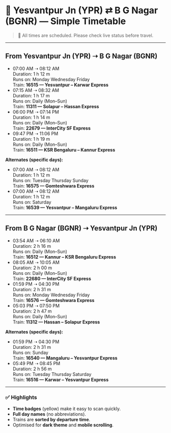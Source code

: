 # 🚆 Yesvantpur Jn (YPR) ⇄ B G Nagar (BGNR) — Simple Timetable

> 📝 All times are scheduled. Please check live status before travel.

---

## From <span class="badge bg-primary">Yesvantpur Jn (YPR)</span> ➝ <span class="badge bg-danger">B G Nagar (BGNR)</span>

<ul class="list-group list-group-flush">

  <li class="list-group-item bg-dark text-light">
    <div><span class="badge bg-warning text-dark">07:00 AM ➝ 08:12 AM</span></div>
    <div class="small text-muted">Duration: 1 h 12 m</div>
    <div class="mt-1">Runs on: <span class="badge bg-primary">Monday</span> <span class="badge bg-primary">Wednesday</span> <span class="badge bg-primary">Friday</span></div>
    <div class="mt-1">Train: <strong>16515 — Yesvantpur – Karwar Express</strong></div>
  </li>

  <li class="list-group-item bg-dark text-light">
    <div><span class="badge bg-warning text-dark">07:15 AM ➝ 08:32 AM</span></div>
    <div class="small text-muted">Duration: 1 h 17 m</div>
    <div class="mt-1">Runs on: <span class="badge bg-success">Daily (Mon–Sun)</span></div>
    <div class="mt-1">Train: <strong>11311 — Solapur – Hassan Express</strong></div>
  </li>

  <li class="list-group-item bg-dark text-light">
    <div><span class="badge bg-warning text-dark">06:00 PM ➝ 07:14 PM</span></div>
    <div class="small text-muted">Duration: 1 h 14 m</div>
    <div class="mt-1">Runs on: <span class="badge bg-success">Daily (Mon–Sun)</span></div>
    <div class="mt-1">Train: <strong>22679 — InterCity SF Express</strong></div>
  </li>

  <li class="list-group-item bg-dark text-light">
    <div><span class="badge bg-warning text-dark">09:47 PM ➝ 11:06 PM</span></div>
    <div class="small text-muted">Duration: 1 h 19 m</div>
    <div class="mt-1">Runs on: <span class="badge bg-success">Daily (Mon–Sun)</span></div>
    <div class="mt-1">Train: <strong>16511 — KSR Bengaluru – Kannur Express</strong></div>
  </li>
</ul>

**Alternates (specific days):**

<ul class="list-group list-group-flush">
  <li class="list-group-item bg-dark text-light">
    <div><span class="badge bg-warning text-dark">07:00 AM ➝ 08:12 AM</span></div>
    <div class="small text-muted">Duration: 1 h 12 m</div>
    <div class="mt-1">Runs on: <span class="badge bg-info text-dark">Tuesday</span> <span class="badge bg-info text-dark">Thursday</span> <span class="badge bg-info text-dark">Sunday</span></div>
    <div class="mt-1">Train: <strong>16575 — Gomteshwara Express</strong></div>
  </li>
  <li class="list-group-item bg-dark text-light">
    <div><span class="badge bg-warning text-dark">07:00 AM ➝ 08:12 AM</span></div>
    <div class="small text-muted">Duration: 1 h 12 m</div>
    <div class="mt-1">Runs on: <span class="badge bg-warning text-dark">Saturday</span></div>
    <div class="mt-1">Train: <strong>16539 — Yesvantpur – Mangaluru Express</strong></div>
  </li>
</ul>

---

## From <span class="badge bg-primary">B G Nagar (BGNR)</span> ➝ <span class="badge bg-danger">Yesvantpur Jn (YPR)</span>

<ul class="list-group list-group-flush">

  <li class="list-group-item bg-dark text-light">
    <div><span class="badge bg-warning text-dark">03:54 AM ➝ 06:10 AM</span></div>
    <div class="small text-muted">Duration: 2 h 16 m</div>
    <div class="mt-1">Runs on: <span class="badge bg-success">Daily (Mon–Sun)</span></div>
    <div class="mt-1">Train: <strong>16512 — Kannur – KSR Bengaluru Express</strong></div>
  </li>

  <li class="list-group-item bg-dark text-light">
    <div><span class="badge bg-warning text-dark">08:05 AM ➝ 10:05 AM</span></div>
    <div class="small text-muted">Duration: 2 h 00 m</div>
    <div class="mt-1">Runs on: <span class="badge bg-success">Daily (Mon–Sun)</span></div>
    <div class="mt-1">Train: <strong>22680 — InterCity SF Express</strong></div>
  </li>

  <li class="list-group-item bg-dark text-light">
    <div><span class="badge bg-warning text-dark">01:59 PM ➝ 04:30 PM</span></div>
    <div class="small text-muted">Duration: 2 h 31 m</div>
    <div class="mt-1">Runs on: <span class="badge bg-primary">Monday</span> <span class="badge bg-primary">Wednesday</span> <span class="badge bg-primary">Friday</span></div>
    <div class="mt-1">Train: <strong>16576 — Gomteshwara Express</strong></div>
  </li>

  <li class="list-group-item bg-dark text-light">
    <div><span class="badge bg-warning text-dark">05:03 PM ➝ 07:50 PM</span></div>
    <div class="small text-muted">Duration: 2 h 47 m</div>
    <div class="mt-1">Runs on: <span class="badge bg-success">Daily (Mon–Sun)</span></div>
    <div class="mt-1">Train: <strong>11312 — Hassan – Solapur Express</strong></div>
  </li>
</ul>

**Alternates (specific days):**

<ul class="list-group list-group-flush">
  <li class="list-group-item bg-dark text-light">
    <div><span class="badge bg-warning text-dark">01:59 PM ➝ 04:30 PM</span></div>
    <div class="small text-muted">Duration: 2 h 31 m</div>
    <div class="mt-1">Runs on: <span class="badge bg-warning text-dark">Sunday</span></div>
    <div class="mt-1">Train: <strong>16540 — Mangaluru – Yesvantpur Express</strong></div>
  </li>
  <li class="list-group-item bg-dark text-light">
    <div><span class="badge bg-warning text-dark">05:49 PM ➝ 08:45 PM</span></div>
    <div class="small text-muted">Duration: 2 h 56 m</div>
    <div class="mt-1">Runs on: <span class="badge bg-info text-dark">Tuesday</span> <span class="badge bg-info text-dark">Thursday</span> <span class="badge bg-info text-dark">Saturday</span></div>
    <div class="mt-1">Train: <strong>16516 — Karwar – Yesvantpur Express</strong></div>
  </li>
</ul>

---

### ✅ Highlights
- **Time badges** (yellow) make it easy to scan quickly.  
- **Full day names** (no abbreviations).  
- Trains are **sorted by departure time**.  
- Optimised for **dark theme** and **mobile scrolling**.